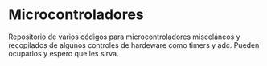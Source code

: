 # Microcontroladores
Repositorio de varios códigos para microcontroladores misceláneos y recopilados de algunos controles de hardeware como timers y adc.
Pueden ocuparlos y espero que les sirva.

